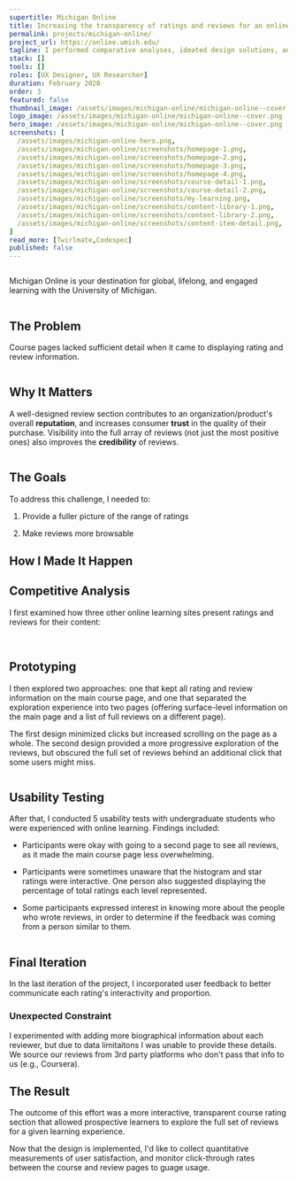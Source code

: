 ```yaml
---
supertitle: Michigan Online
title: Increasing the transparency of ratings and reviews for an online course catalog
permalink: projects/michigan-online/
project_url: https://online.umich.edu/
tagline: I performed comparative analyses, ideated design solutions, and conducted usability tests to increase user satisfaction with online course ratings and reviews.
stack: []
tools: []
roles: [UX Designer, UX Researcher]
duration: February 2020
order: 3
featured: false
thumbnail_image: /assets/images/michigan-online/michigan-online--cover.png
logo_image: /assets/images/michigan-online/michigan-online--cover.png
hero_image: /assets/images/michigan-online/michigan-online--cover.png
screenshots: [
  /assets/images/michigan-online-hero.png,
  /assets/images/michigan-online/screenshots/homepage-1.png,
  /assets/images/michigan-online/screenshots/homepage-2.png,
  /assets/images/michigan-online/screenshots/homepage-3.png,
  /assets/images/michigan-online/screenshots/homepage-4.png,
  /assets/images/michigan-online/screenshots/course-detail-1.png,
  /assets/images/michigan-online/screenshots/course-detail-2.png,
  /assets/images/michigan-online/screenshots/my-learning.png,
  /assets/images/michigan-online/screenshots/content-library-1.png,
  /assets/images/michigan-online/screenshots/content-library-2.png,
  /assets/images/michigan-online/screenshots/content-item-detail.png,
]
read_more: [Twirlmate,Codespec]
published: false
---
```


<div class="nhm-wrapper responsive-margin-bottom">
  <img class="d-block w-100" src="/assets/images/michigan-online/michigan-online--before-and-after.png" alt="">
</div>

<div class="nhm-wrapper responsive-margin-bottom">
  <p class="align--center p--lg mw-680 mx-auto">
    Michigan Online is your destination for global, lifelong, and engaged learning with the University of Michigan.
  </p>
</div>

<div class="nhm-card--horizontal image-last--mobile responsive-margin-bottom">
  <div class="nhm-card__image-wrapper">
    <img src="/assets/images/michigan-online/michigan-online--problem.png" class="nhm-card__image object-fit--contain" alt="" />
  </div>
  <div>
    <h2>The Problem</h2>
    <p class="p--lg">
      Course pages lacked sufficient detail when it came to displaying rating and review information.
    </p>
  </div>
</div>

<div class="nhm-card--horizontal image-last--mobile responsive-margin-bottom">
  <div class="nhm-card__image-wrapper">
    <img src="/assets/images/michigan-online/michigan-online--why-it-matters.png" class="nhm-card__image mw-300 mx-auto" alt="" />
  </div>
  <div>
    <h2>Why It Matters</h2>
    <p class="p--lg">
      A well-designed review section contributes to an organization/product's overall <strong>reputation</strong>, and increases consumer <strong>trust</strong> in the quality of their purchase. Visibility into the full array of reviews (not just the most positive ones) also improves the <strong>credibility</strong> of reviews.
    </p>
  </div>
</div>

<div class="nhm-card--horizontal image-last--mobile responsive-margin-bottom">
  <div class="nhm-card__image-wrapper">
    <img src="/assets/images/michigan-online/michigan-online--after.gif" class="nhm-card__image object-fit--contain" alt="" />
  </div>
  <div>
    <h2>The Goals</h2>
    <p class="p--lg">
      To address this challenge, I needed to:
    </p>
    <ol class="pl-2">
      <li class="p--lg">
        <p class="p--lg">
          Provide a fuller picture of the range of ratings
        </p>
      </li>
      <li class="p--lg">
        <p class="p--lg">
          Make reviews more browsable
        </p>
      </li>
    </ol>
  </div>
</div>

<h2 class="align--center responsive-margin-bottom">How I Made It Happen</h2>

<div class="responsive-margin-bottom">
  <h2>Competitive Analysis</h2>
  <p class="p--lg">
    I first examined how three other online learning sites present ratings and reviews for their content:
  </p> 
  <img src="/assets/images/michigan-online/michigan-online--coursera.png" class="d-block w-100 mb-3" alt="" />
  <img src="/assets/images/michigan-online/michigan-online--udemy.png" class="d-block w-100 mb-3" alt="" />
  <img src="/assets/images/michigan-online/michigan-online--skillshare.png" class="d-block w-100 mb-3" alt="" />
</div>

<div class="responsive-margin-bottom">
  <h2>Prototyping</h2>
  <p class="p--lg">
    I then explored two approaches: one that kept all rating and review information on the main course page, and one that separated the exploration experience into two pages (offering surface-level information on the main page and a list of full reviews on a different page).
  </p>
  <p class="p--lg">
    The first design minimized clicks but increased scrolling on the page as a whole. The second design provided a more progressive exploration of the reviews, but obscured the full set of reviews behind an additional click that some users might miss.
  </p>
  <img src="/assets/images/michigan-online/michigan-online--prototypes.png" class="d-block w-100 mb-3" alt="" />
</div>

<div class="nhm-card--horizontal image-last--mobile">
  <div class="nhm-card__image-wrapper">
    <img src="/assets/images/michigan-online/michigan-online--usability-findings.png" class="nhm-card__image object-fit--contain" alt="" />
  </div>
  <div>
    <h2>Usability Testing</h2>
    <p class="p--lg">
      After that, I conducted 5 usability tests with undergraduate students who were experienced with online learning. Findings included:
    </p> 
  </div>
</div>

<div class="responsive-margin-bottom">
<ul>
  <li>
    <p class="p--lg">
      Participants were okay with going to a second page to see all reviews, as it made the main course page less overwhelming.
    </p>
  </li>
  <li>
    <p class="p--lg">
      Participants were sometimes unaware that the histogram and star ratings were interactive. One person also suggested displaying the percentage of total ratings each level represented.
    </p>
  </li>
  <li>
    <p class="p--lg">
      Some participants expressed interest in knowing more about the people who wrote reviews, in order to determine if the feedback was coming from a person similar to them.
    </p>
  </li>
</ul>
</div>


<div class="nhm-card--horizontal image-last--mobile responsive-margin-bottom">
  <div class="nhm-card__image-wrapper">
    <img src="/assets/images/michigan-online/michigan-online--ideal-version.png" class="nhm-card__image object-fit--contain" alt="" />
  </div>
  <div>
    <h2>Final Iteration</h2>
    <p class="p--lg">
      In the last iteration of the project, I incorporated user feedback to better communicate each rating's interactivity and proportion.
    </p> 
    <h3>Unexpected Constraint</h3>
    <p class="p--lg">
      I experimented with adding more biographical information about each reviewer, but due to data limitaitons I was unable to provide these details. We source our reviews from 3rd party platforms who don't pass that info to us (e.g., Coursera).
    </p> 
  </div>
</div>

<div class="responsive-margin-bottom align--center">
  <div>
    <h2>The Result</h2>
    <p class="p--lg align--left">
    The outcome of this effort was a more interactive, transparent course rating section that allowed prospective learners to explore the full set of reviews for a given learning experience.
    </p>
    <p class="p--lg align--left">
    Now that the design is implemented, I'd like to collect quantitative measurements of user satisfaction, and monitor click-through rates between the course and review pages to guage usage.
    </p>
    <img src="/assets/images/michigan-online/michigan-online--cover.png" class="d-block mw-700 mx-auto nhm-card__image object-fit--contain mt-5" alt="" />
  </div>
</div>